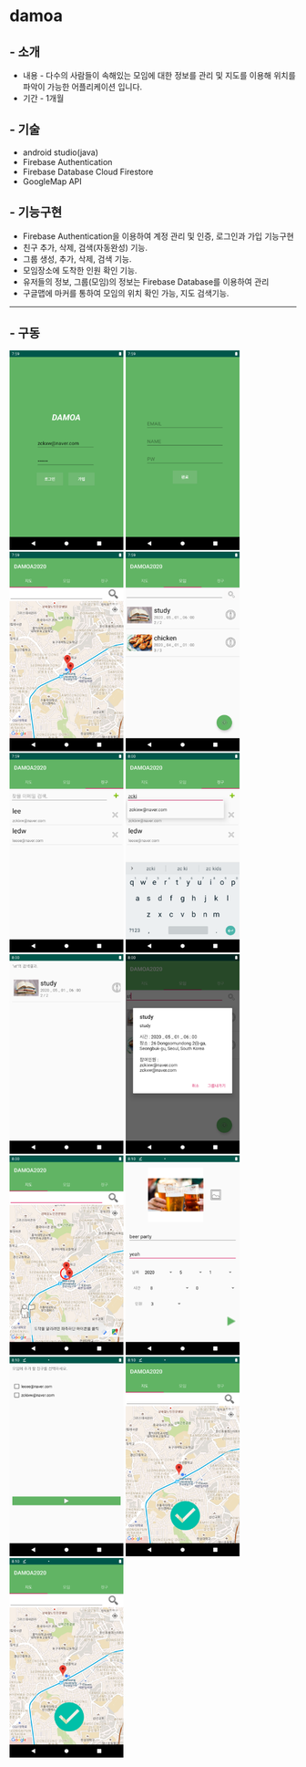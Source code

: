 # damoa

## - 소개
* 내용 - 다수의 사람들이 속해있는 모임에 대한 정보를 관리 및 지도를 이용해 위치를 파악이 가능한 어플리케이션 입니다.
* 기간 - 1개월

## - 기술
* android studio(java)   
* Firebase Authentication   
* Firebase Database Cloud Firestore   
* GoogleMap API    

## - 기능구현
* Firebase Authentication을 이용하여 계정 관리 및 인증, 로그인과 가입 기능구현   
* 친구 추가, 삭제, 검색(자동완성) 기능.   
* 그룹 생성, 추가, 삭제, 검색 기능.   
* 모임장소에 도착한 인원 확인 기능.   
* 유저들의 정보, 그룹(모임)의 정보는 Firebase Database를 이용하여 관리   
* 구글맵에 마커를 통하여 모임의 위치 확인 가능, 지도 검색기능.   

-----------------------------------------------------------------------------------------------------------------------

## - 구동
<img src="/images/Screenshot_1586246348.png" width="200" height="350"></img>
<img src="/images/Screenshot_1586246352.png" width="200" height="350"></img>
<img src="/images/Screenshot_1586246382.png" width="200" height="350"></img>
<img src="/images/Screenshot_1586246388.png" width="200" height="350"></img>
<img src="/images/Screenshot_1586246390.png" width="200" height="350"></img>
<img src="/images/Screenshot_1586246417.png" width="200" height="350"></img>
<img src="/images/Screenshot_1586246430.png" width="200" height="350"></img>
<img src="/images/Screenshot_1586246441.png" width="200" height="350"></img>
<img src="/images/Screenshot_1586246451.png" width="200" height="350"></img>
<img src="/images/Screenshot_1586247035.png" width="200" height="350"></img>
<img src="/images/Screenshot_1586247037.png" width="200" height="350"></img>
<img src="/images/Screenshot_1586247051.png" width="200" height="350"></img>
<img src="/images/Screenshot_1586247051.png" width="200" height="350"></img>
